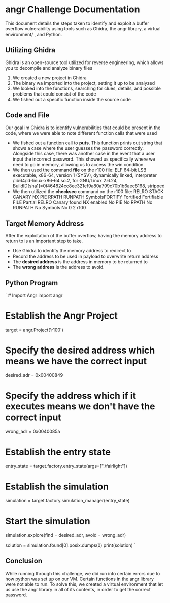 # angr Challenge Documentation

 This document details the steps taken to identify and exploit a buffer overflow vulnerability using tools such as Ghidra, the angr library, a virtual environment/ , and Python.
 
## Utilizing Ghidra

Ghidra is an open-source tool utilized for reverse engineering, which allows you to decompile and analyze binary files

1. We created a new project in Ghidra
2. The binary wa imported into the project, setting it up to be analyzed
3. We looked into the functions, searching for clues, details, and possible problems that could consist of the code
4. We fished out a specific function inside the source code

## Code and File

Our goal im Ghidra is to identify vulnerabilities that could be present in the code, where we were able to note different function calls that were used

- We fished out a function call to **puts**. This function prints out string that shows a case where the user guesses the password correctly. Alongside this case, there was another case in the event that a user input the incorrect password. This showed us specifically where we need to go in memory, allowing us to access the win condition.
- We then used the command **file** on the r100 file: ELF 64-bit LSB executable, x86-64, version 1 (SYSV), dynamically linked, interpreter /lib64/ld-linux-x86-64.so.2, for GNU/Linux 2.6.24, BuildID[sha1]=0f464824cc8ee321ef9a80a799c70b1b6aec8168, stripped
- We then utilized the **checksec** command on the r100 file: RELRO STACK CANARY NX PIE RPATH RUNPATH SymbolsFORTIFY Fortified Fortifiable FILE Partial RELRO Canary found NX enabled No PIE No RPATH No RUNPATH No Symbols No 0 2 r100

## Target Memory Address

After the exploitation of the buffer overflow, having the memory address to return to is an important step to take.

- Use Ghidra to identify the memory address to redirect to
- Record the address to be used in payload to overwrite return address
- The **desired address** is the address in memory to be returned to
- The **wrong address** is the address to avoid.

## Python Program
` # Import Angr
import angr

# Establish the Angr Project
target = angr.Project('r100')

# Specify the desired address which means we have the correct input
desired_adr = 0x00400849 

# Specify the address which if it executes means we don't have the correct input
wrong_adr = 0x0040085a

# Establish the entry state
entry_state = target.factory.entry_state(args=["./fairlight"])

# Establish the simulation
simulation = target.factory.simulation_manager(entry_state)

# Start the simulation
simulation.explore(find = desired_adr, avoid = wrong_adr)

solution = simulation.found[0].posix.dumps(0)
print(solution)
`
## Conclusion
While running through this challenge, we did run into certain errors due to how python was set up on our VM. Certain functions in the angr library were not able to run. To solve this, we created a virtual environment that let us use the angr library in all of its contents, in order to get the correct password. 
